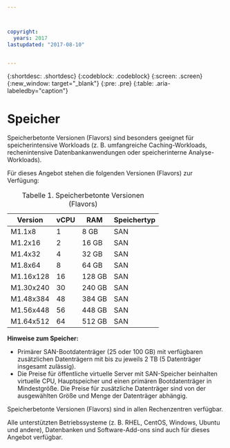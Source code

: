 ```yaml
---



copyright:
  years: 2017
lastupdated: "2017-08-10"


---
```


{:shortdesc: .shortdesc}
{:codeblock: .codeblock}
{:screen: .screen}
{:new_window: target="_blank"}
{:pre: .pre}
{:table: .aria-labeledby="caption"}

# Speicher 
Speicherbetonte Versionen (Flavors) sind besonders geeignet für speicherintensive Workloads (z. B. umfangreiche Caching-Workloads, rechenintensive Datenbankanwendungen oder speicherinterne Analyse-Workloads).

Für dieses Angebot stehen die folgenden Versionen (Flavors) zur Verfügung:

<table>
<CAPTION>Tabelle 1. Speicherbetonte Versionen (Flavors)</CAPTION>
<THEAD>
<TR>
<th>Version</th>
<th>vCPU</th>
<th>RAM</th>
<th>Speichertyp</th>
</TR>
</THEAD>
<TBODY>
<tr>
<td>M1.1x8</td>
<td>1</td>
<td>8 GB</td>
<td>SAN</td>
</tr>
<tr>
<td>M1.2x16</td>
<td>2</td>
<td>16 GB</td>
<td>SAN</td>
</tr>
<tr>
<td>M1.4x32</td>
<td>4</td>
<td>32 GB</td>
<td>SAN</td>
</tr>
<tr>
<td>M1.8x64</td>
<td>8</td>
<td>64 GB</td>
<td>SAN</td>
</tr>
<tr>
<td>M1.16x128</td>
<td>16</td>
<td>128 GB</td>
<td>SAN</td>
</tr>
<tr>
<td>M1.30x240</td>
<td>30</td>
<td>240 GB</td>
<td>SAN</td>
</tr>
<tr>
<td>M1.48x384</td>
<td>48</td>
<td>384 GB</td>
<td>SAN</td>
</tr>
<tr>
<td>M1.56x448</td>
<td>56</td>
<td>448 GB</td>
<td>SAN</td>
</tr>
<tr>
<td>M1.64x512</td>
<td>64</td>
<td>512 GB</td>
<td>SAN</td>
</tr>
</TBODY>
</table>

**Hinweise zum Speicher:**
* Primärer SAN-Bootdatenträger (25 oder 100 GB) mit verfügbaren zusätzlichen Datenträgern mit bis zu jeweils 2 TB (5 Datenträger insgesamt zulässig).
* Die Preise für öffentliche virtuelle Server mit SAN-Speicher beinhalten virtuelle CPU, Hauptspeicher und einen primären Bootdatenträger in Mindestgröße. Die Preise für zusätzliche Datenträger sind von der ausgewählten Größe und Menge der Datenträger abhängig.  

Speicherbetonte Versionen (Flavors) sind in allen Rechenzentren verfügbar.

Alle unterstützten Betriebssysteme (z. B. RHEL, CentOS, Windows, Ubuntu und andere), Datenbanken und Software-Add-ons sind auch für dieses Angebot verfügbar.  

